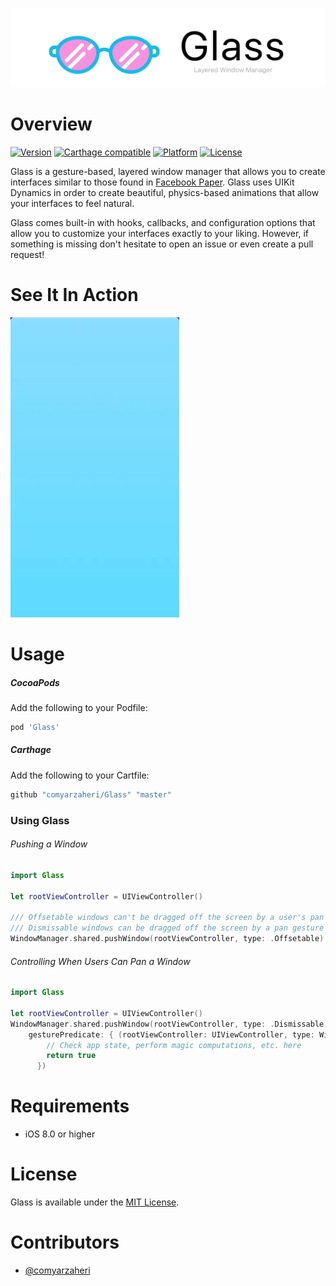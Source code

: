 ![](header.png)

# Overview
[![Version](http://img.shields.io/cocoapods/v/Glass.svg)](http://cocoapods.org/?q=Glass)
[![Carthage compatible](https://img.shields.io/badge/Carthage-compatible-4BC51D.svg?style=flat)](https://github.com/comyarzaheri/Glass)
[![Platform](http://img.shields.io/cocoapods/p/Glass.svg)]()
[![License](http://img.shields.io/cocoapods/l/Glass.svg)](https://github.com/comyarzaheri/Glass/blob/master/LICENSE)

Glass is a gesture-based, layered window manager that allows you to create interfaces similar to those found in [Facebook Paper](https://www.facebook.com/paper/). Glass uses UIKit Dynamics in order to create beautiful, physics-based animations that allow your interfaces to feel natural.

Glass comes built-in with hooks, callbacks, and configuration options that allow you to customize your interfaces exactly to your liking. However, if something is missing don't hesitate to open an issue or even create a pull request!

# See It In Action

![](example.gif)

# Usage 

##### CocoaPods

Add the following to your Podfile:

```ruby
pod 'Glass'
```
##### Carthage 

Add the following to your Cartfile:

```ruby
github "comyarzaheri/Glass" "master"
```

### Using Glass

###### Pushing a Window

```swift
import Glass

let rootViewController = UIViewController()

/// Offsetable windows can't be dragged off the screen by a user's pan gesture
/// Dismissable windows can be dragged off the screen by a pan gesture to be dismissed
WindowManager.shared.pushWindow(rootViewController, type: .Offsetable)
```

###### Controlling When Users Can Pan a Window

```swift
import Glass

let rootViewController = UIViewController()
WindowManager.shared.pushWindow(rootViewController, type: .Dismissable, style: .None, 
	gesturePredicate: { (rootViewController: UIViewController, type: WindowType) -> (Bool) in
		// Check app state, perform magic computations, etc. here
        return true
      })
```

# Requirements

* iOS 8.0 or higher

# License 

Glass is available under the [MIT License](LICENSE).

# Contributors

* [@comyarzaheri](https://github.com/comyarzaheri)
